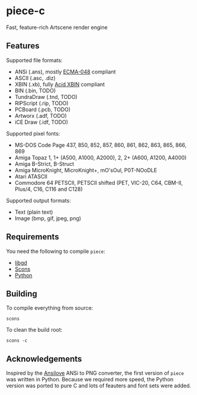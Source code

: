 piece-c
=======

Fast, feature-rich Artscene render engine


Features
--------

Supported file formats:

* ANSi (.ans), mostly [ECMA-048](http://www.ecma-international.org/publications/standards/Ecma-048.htm) compliant
* ASCII (.asc, .diz)
* XBIN (.xb), fully [Acid XBIN](http://www.acid.org/info/xbin/xbin.htm) compliant
* BIN (.bin, TODO)
* TundraDraw (.tnd, TODO)
* RIPScript (.rip, TODO)
* PCBoard (.pcb, TODO)
* Artworx (.adf, TODO)
* iCE Draw (.idf, TODO)


Supported pixel fonts:

* MS-DOS Code Page 437, 850, 852, 857, 860, 861, 862, 863, 865, 866, 869
* Amiga Topaz 1, 1+ (A500, A1000, A2000), 2, 2+ (A600, A1200, A4000)
* Amiga B-Strict, B-Struct
* Amiga MicroKnight, MicroKnight+, mO'sOul, P0T-NOoDLE
* Atari ATASCII
* Commodore 64 PETSCII, PETSCII shifted (PET, VIC-20, C64, CBM-II, Plus/4, C16, C116 and C128)


Supported output formats:

* Text (plain text)
* Image (bmp, gif, jpeg, png)


Requirements
------------

You need the following to compile ``piece``:

* [libgd](http://libgd.bitbucket.org/)
* [Scons](http://www.scons.org/)
* [Python](http://python.org/)


Building
--------

To compile everything from source:

    scons

To clean the build root:

    scons -c


Acknowledgements
----------------

Inspired by the [Ansilove](http://ansilove.sourceforge.net/) ANSi to PNG
converter, the first version of ``piece`` was written in Python. Because we
required more speed, the Python version was ported to pure C and lots of
feauters and font sets were added.

